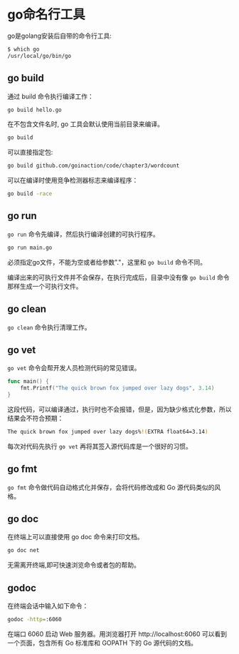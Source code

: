 # go命名行工具

go是golang安装后自带的命令行工具:

```bash
$ which go
/usr/local/go/bin/go
```

## go build

通过 build 命令执行编译工作：

```bash
go build hello.go
```

在不包含文件名时, go 工具会默认使用当前目录来编译。

```bash
go build
```

可以直接指定包:

```bash
go build github.com/goinaction/code/chapter3/wordcount
```

可以在编译时使用竞争检测器标志来编译程序：

```bash
go build -race
```



## go run

`go run` 命令先编译，然后执行编译创建的可执行程序。

```bash
go run main.go
```

必须指定go文件，不能为空或者给参数"."，这里和 `go build` 命令不同。

编译出来的可执行文件并不会保存，在执行完成后，目录中没有像 `go build` 命令那样生成一个可执行文件。

## go clean

`go clean` 命令执行清理工作。

## go vet

`go vet` 命令会帮开发人员检测代码的常见错误。

```go
func main() {
	fmt.Printf("The quick brown fox jumped over lazy dogs", 3.14)
}
```

这段代码，可以编译通过，执行时也不会报错，但是，因为缺少格式化参数，所以结果会不符合预期：

```bash
The quick brown fox jumped over lazy dogs%!(EXTRA float64=3.14)
```

每次对代码先执行 `go vet` 再将其签入源代码库是一个很好的习惯。

## go fmt

`go fmt` 命令做代码自动格式化并保存，会将代码修改成和 Go 源代码类似的风格。

## go doc

在终端上可以直接使用 go doc 命令来打印文档。

```bash
go doc net
```

无需离开终端,即可快速浏览命令或者包的帮助。

## godoc

在终端会话中输入如下命令：

```bash
godoc -http=:6060
```

在端口 6060 启动 Web 服务器。用浏览器打开 http://localhost:6060 可以看到一个页面，包含所有 Go 标准库和 GOPATH 下的 Go 源代码的文档。